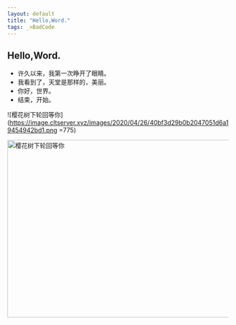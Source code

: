 ```yaml
---
layout: default
title: "Hello,Word."
tags: _>BadCode
---
```


## Hello,Word.

 - 许久以来，我第一次睁开了眼睛。
 - 我看到了，天堂是那样的，美丽。
 - 你好，世界。
 - 结束，开始。

![樱花树下轮回等你](https://image.cltserver.xyz/images/2020/04/26/40bf3d29b0b2047051d6a19454942bd1.png =775)

<img src="https://image.cltserver.xyz/images/2020/04/26/40bf3d29b0b2047051d6a19454942bd1.png" width = "775" height = "403" alt="樱花树下轮回等你" align=center />
